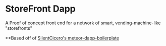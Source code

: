 # StoreFront Dapp

A Proof of concept front end for a network of smart, vending-machine-like "storefronts"

**Based off of [SilentCicero's meteor-dapp-boilerplate](https://github.com/SilentCicero/meteor-dapp-boilerplate)
